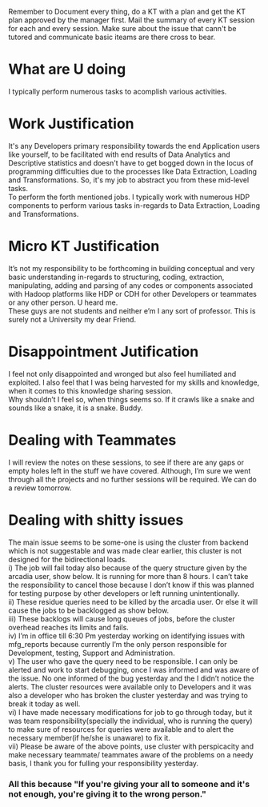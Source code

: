 Remember to Document every thing, do a KT with a plan and get the KT plan approved by the manager first.  Mail the summary of every KT session for each and every session. Make sure about the issue that cann't be tutored and communicate basic iteams are there cross to bear.  
# What are U doing  
I typically perform numerous tasks to acomplish various activities.  
# Work Justification  
It's any Developers primary responsibility towards the end Application users like yourself, to be facilitated with end results of Data Analytics and Descriptive statistics and doesn't have to get bogged down in the locus of programming difficulties due to the processes like Data Extraction, Loading and Transformations. So, it's my job to abstract you from these mid-level tasks.  
To perform the forth mentioned jobs. I typically work with numerous HDP components to perform various tasks in-regards to Data Extraction, Loading and Transformations.  
  
# Micro KT Justification  
It’s not my responsibility to be forthcoming in building conceptual and very basic understanding in-regards to structuring, coding, extraction, manipulating, adding and parsing of any codes or components associated with Hadoop platforms like HDP or CDH for other Developers or teammates or any other person. U heard me.  
These guys are not students and neither e’m I any sort of professor. This is surely not a University my dear Friend.  
  
# Disappointment Jutification  
I feel not only disappointed and wronged but also feel humiliated and exploited. I also feel that I was being harvested for my skills and knowledge, when it comes to this knowledge sharing session.  
Why shouldn’t I feel so, when things seems so. If it crawls like a snake and sounds like a snake, it is a snake. Buddy.  
  
# Dealing with Teammates  
I will review the notes on these sessions, to see if there are any gaps or empty holes left in the stuff we have covered. Although, I’m sure we went through all the projects and no further sessions will be required. We can do a review tomorrow.  
  
# Dealing with shitty issues  
The main issue seems to be some-one is using the cluster from backend which is not suggestable and was made clear earlier, 
this cluster is not designed for the bidirectional loads.  
i) The job will fail today also because of the query structure given by the arcadia user, show below. It is running for more than 8 hours. I can’t take the responsibility to cancel those because I don’t know if this was planned for testing purpose by other developers or left running unintentionally.  
ii) These residue queries need to be killed by the arcadia user. Or else it will cause the jobs to be backlogged as show below.  
iii) These backlogs will cause long queues of jobs, before the cluster overhead reaches its limits and fails.  
iv)	I’m in office till 6:30 Pm yesterday working on identifying issues with mfg_reports because currently I’m the only person responsible for Development, testing, Support and Administration.  
v)	The user who gave the query need to be responsible. I can only be alerted and work to start debugging, once I was informed and was aware of the issue. No one informed of the bug yesterday and the I didn’t notice the alerts. The cluster resources were available only to Developers and it was also a developer who has broken the cluster yesterday and was trying to break it today as well.  
vi)	I have made necessary modifications for job to go through today, but it was team responsibility(specially the individual, who is running the query) to make sure of resources for queries were available and to alert the necessary member(if he/she is unaware) to fix it.  
vii) Please be aware of the above points, use cluster with perspicacity and make necessary teammate/ teammates aware of the problems on a needy basis, I thank you for fulling your responsibility yesterday.  
  
### All this because "If you're giving your all to someone and it's not enough, you're giving it to the wrong person."
